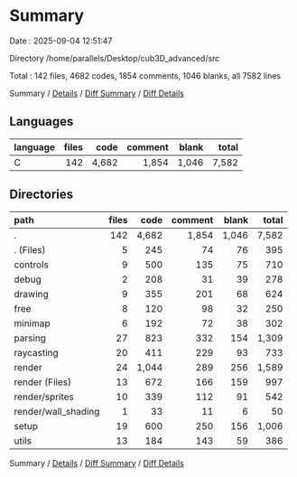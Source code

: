 # Summary

Date : 2025-09-04 12:51:47

Directory /home/parallels/Desktop/cub3D_advanced/src

Total : 142 files,  4682 codes, 1854 comments, 1046 blanks, all 7582 lines

Summary / [Details](details.md) / [Diff Summary](diff.md) / [Diff Details](diff-details.md)

## Languages
| language | files | code | comment | blank | total |
| :--- | ---: | ---: | ---: | ---: | ---: |
| C | 142 | 4,682 | 1,854 | 1,046 | 7,582 |

## Directories
| path | files | code | comment | blank | total |
| :--- | ---: | ---: | ---: | ---: | ---: |
| . | 142 | 4,682 | 1,854 | 1,046 | 7,582 |
| . (Files) | 5 | 245 | 74 | 76 | 395 |
| controls | 9 | 500 | 135 | 75 | 710 |
| debug | 2 | 208 | 31 | 39 | 278 |
| drawing | 9 | 355 | 201 | 68 | 624 |
| free | 8 | 120 | 98 | 32 | 250 |
| minimap | 6 | 192 | 72 | 38 | 302 |
| parsing | 27 | 823 | 332 | 154 | 1,309 |
| raycasting | 20 | 411 | 229 | 93 | 733 |
| render | 24 | 1,044 | 289 | 256 | 1,589 |
| render (Files) | 13 | 672 | 166 | 159 | 997 |
| render/sprites | 10 | 339 | 112 | 91 | 542 |
| render/wall_shading | 1 | 33 | 11 | 6 | 50 |
| setup | 19 | 600 | 250 | 156 | 1,006 |
| utils | 13 | 184 | 143 | 59 | 386 |

Summary / [Details](details.md) / [Diff Summary](diff.md) / [Diff Details](diff-details.md)